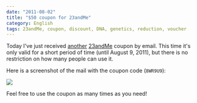 ```yaml
---
date: "2011-08-02"
title: "$50 coupon for 23andMe"
category: English
tags: 23andMe, coupon, discount, DNA, genetics, reduction, voucher
---
```


Today I've just received [
another](https://kevin.deldycke.com/2008/12/give-away-of-the-day-free-23andme-100-vouchers/)
[23andMe](https://www.23andme.com) coupon by email. This time it's only valid
for a short period of time (until August 9, 2011), but there is no restriction
on how many people can use it.

Here is a screenshot of the mail with the coupon code (`8WR9U9`):

![](/uploads/2011/23-and-me-50-dollars-coupon.png)

Feel free to use the coupon as many times as you need!
